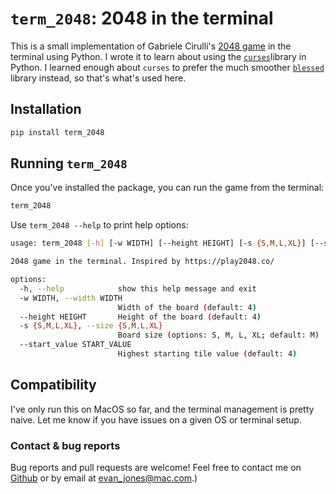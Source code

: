 # `term_2048`: 2048 in the terminal

This is a small implementation of Gabriele Cirulli's [2048 game](https://play2048.co/) in the terminal using Python. I wrote it to learn about using the [`curses`](https://docs.python.org/3/howto/curses.html)library in Python. I learned enough about `curses` to prefer the much smoother [`blessed`](https://blessed.readthedocs.io/en/latest/intro.html) library instead, so that's what's used here.

## Installation

```bash
pip install term_2048
```

## Running `term_2048`

Once you've installed the package, you can run the game from the terminal:

```bash
term_2048
```

Use `term_2048 --help` to print help options:

```bash
usage: term_2048 [-h] [-w WIDTH] [--height HEIGHT] [-s {S,M,L,XL}] [--start_value START_VALUE]

2048 game in the terminal. Inspired by https://play2048.co/

options:
  -h, --help            show this help message and exit
  -w WIDTH, --width WIDTH
                        Width of the board (default: 4)
  --height HEIGHT       Height of the board (default: 4)
  -s {S,M,L,XL}, --size {S,M,L,XL}
                        Board size (options: S, M, L, XL; default: M)
  --start_value START_VALUE
                        Highest starting tile value (default: 4)
```

## Compatibility

I've only run this on MacOS so far, and the terminal management is pretty naive.
Let me know if you have issues on a given OS or terminal setup.

### Contact & bug reports

Bug reports and pull requests are welcome!
Feel free to contact me on [Github](https://github.com/etjones/term2048) or by email at [evan_jones@mac.com](mailto:evan_jones@mac.com).)
